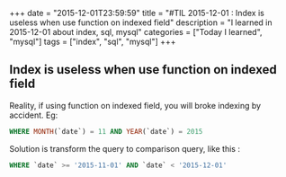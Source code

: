 +++
date = "2015-12-01T23:59:59"
title = "#TIL 2015-12-01 : Index is useless when use function on indexed field"
description = "I learned in 2015-12-01 about index, sql, mysql"
categories = ["Today I learned", "mysql"]
tags = ["index", "sql", "mysql"]
+++



## Index is useless when use function on indexed field

Reality, if using function on indexed field, you will broke indexing by accident.
Eg:

```sql
WHERE MONTH(`date`) = 11 AND YEAR(`date`) = 2015
```

Solution is transform the query to comparison query, like this :

```sql
WHERE `date` >= '2015-11-01' AND `date` < '2015-12-01'
```
